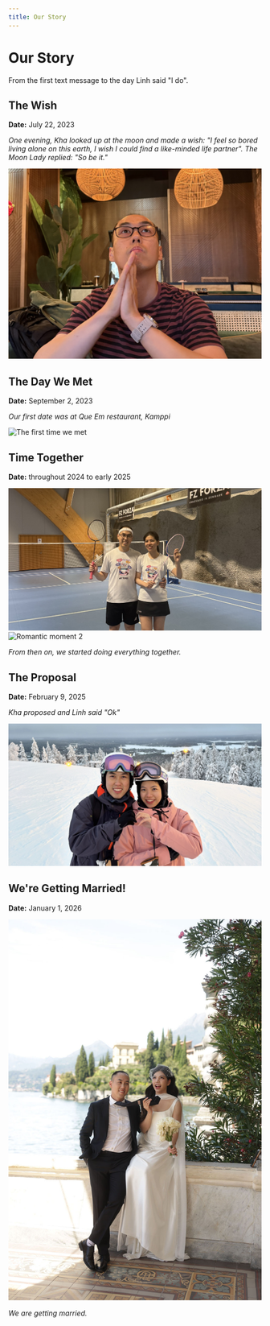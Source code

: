 ```yaml
---
title: Our Story
---
```


# Our Story

From the first text message to the day Linh said "I do".

## The Wish

**Date:** July 22, 2023

*One evening, Kha looked up at the moon and made a wish: "I feel so bored living alone on this earth, I wish I could find a like-minded life partner". The Moon Lady replied: "So be it."*

![The Wish](/images/the-wish.jpeg)

## The Day We Met

**Date:** September 2, 2023

*Our first date was at Que Em restaurant, Kamppi*

![The first time we met](https://files.venuu.se/attachments/000/265/972/26b798e0af7d85c06d6f8acfd20cdc8e6d01dd9d.jpg)

## Time Together

**Date:** throughout 2024 to early 2025

![Romantic moment 1](/images/badminton.jpeg)
![Romantic moment 2](/images/linh-gold-medal.jpeg)

*From then on, we started doing everything together.*

## The Proposal

**Date:** February 9, 2025

*Kha proposed and Linh said "Ok"*

![The Proposal](/images/wedding-ring.jpg)

## We're Getting Married!

**Date:** January 1, 2026

![We're getting married](/images/lake-como.jpg)

*We are getting married.*